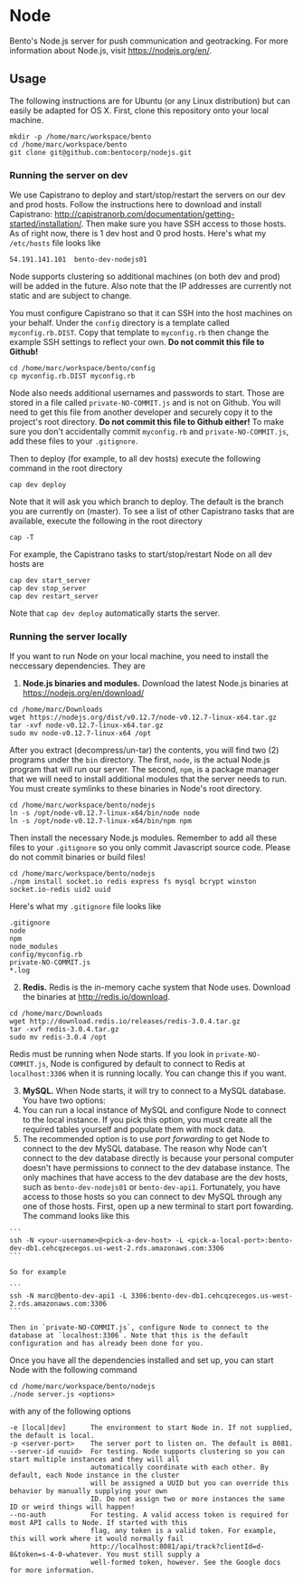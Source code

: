 # Node
Bento's Node.js server for push communication and geotracking. For more information about Node.js, visit https://nodejs.org/en/.

## Usage
The following instructions are for Ubuntu (or any Linux distribution) but can easily be adapted for OS X. First, clone this repository onto your local machine.

```
mkdir -p /home/marc/workspace/bento
cd /home/marc/workspace/bento
git clone git@github.com:bentocorp/nodejs.git
```

### Running the server on dev
We use Capistrano to deploy and start/stop/restart the servers on our dev and prod hosts. Follow the instructions here to download and install Capistrano: http://capistranorb.com/documentation/getting-started/installation/. Then make sure you have SSH access to those hosts. As of right now, there is 1 dev host and 0 prod hosts. Here's what my `/etc/hosts` file looks like

```
54.191.141.101  bento-dev-nodejs01
```

Node supports clustering so additional machines (on both dev and prod) will be added in the future. Also note that the IP addresses are currently not static and are subject to change.

You must configure Capistrano so that it can SSH into the host machines on your behalf. Under the `config` directory is a template called `myconfig.rb.DIST`. Copy that template to `myconfig.rb` then change the example SSH settings to reflect your own. **Do not commit this file to Github!**

```
cd /home/marc/workspace/bento/config
cp myconfig.rb.DIST myconfig.rb
```

Node also needs additional usernames and passwords to start. Those are stored in a file called `private-NO-COMMIT.js` and is not on Github. You will need to get this file from another developer and securely copy it to the project's root directory. **Do not commit this file to Github either!** To make sure you don't accidentally commit `myconfig.rb` and `private-NO-COMMIT.js`, add these files to your `.gitignore`.

Then to deploy (for example, to all dev hosts) execute the following command in the root directory

`cap dev deploy`

Note that it will ask you which branch to deploy. The default is the branch you are currently on (master). To see a list of other Capistrano tasks that are available, execute the following in the root directory

`cap -T`

For example, the Capistrano tasks to start/stop/restart Node on all dev hosts are

```
cap dev start_server
cap dev stop_server
cap dev restart_server
```

Note that `cap dev deploy` automatically starts the server.

### Running the server locally

If you want to run Node on your local machine, you need to install the neccessary dependencies. They are

1. **Node.js binaries and modules.** Download the latest Node.js binaries at https://nodejs.org/en/download/

 ```
 cd /home/marc/Downloads
 wget https://nodejs.org/dist/v0.12.7/node-v0.12.7-linux-x64.tar.gz
 tar -xvf node-v0.12.7-linux-x64.tar.gz
 sudo mv node-v0.12.7-linux-x64 /opt
 ```
 
 After you extract (decompress/un-tar) the contents, you will find two (2) programs under the `bin` directory. The first, `node`, is the actual Node.js program that will run our server. The second, `npm`, is a package manager that we will need to install additional modules that the server needs to run. You must create symlinks to these binaries in Node's root directory.

 ```
 cd /home/marc/workspace/bento/nodejs
 ln -s /opt/node-v0.12.7-linux-x64/bin/node node
 ln -s /opt/node-v0.12.7-linux-x64/bin/npm npm
 ```

 Then install the necessary Node.js modules. Remember to add all these files to your `.gitignore` so you only commit Javascript source code. Please do not commit binaries or build files!

 ```
 cd /home/marc/workspace/bento/nodejs
 ./npm install socket.io redis express fs mysql bcrypt winston socket.io-redis uid2 uuid
 ```

 Here's what my `.gitignore` file looks like

 ```
 .gitignore
 node
 npm
 node_modules
 config/myconfig.rb
 private-NO-COMMIT.js
 *.log
 ```

2. **Redis.** Redis is the in-memory cache system that Node uses. Download the binaries at http://redis.io/download.

 ```
 cd /home/marc/Downloads
 wget http://download.redis.io/releases/redis-3.0.4.tar.gz
 tar -xvf redis-3.0.4.tar.gz
 sudo mv redis-3.0.4 /opt
 ```

 Redis must be running when Node starts. If you look in `private-NO-COMMIT.js`, Node is configured by default to connect to Redis at `localhost:3306` when it is running locally. You can change this if you want.

3. **MySQL.** When Node starts, it will try to connect to a MySQL database. You have two options:
  1. You can run a local instance of MySQL and configure Node to connect to the local instance. If you pick this option, you must create all the required tables yourself and populate them with mock data.
  2. The recommended option is to use *port forwarding* to get Node to connect to the dev MySQL database. The reason why Node can't connect to the dev database directly is because your personal computer doesn't have permissions to connect to the dev database instance. The only machines that have access to the dev database are the dev hosts, such as `bento-dev-nodejs01` or `bento-dev-api1`. Fortunately, you have access to those hosts so you can connect to dev MySQL through any one of those hosts. First, open up a new terminal to start port fowarding. The command looks like this  
    
    ```
    ssh -N <your-username>@<pick-a-dev-host> -L <pick-a-local-port>:bento-dev-db1.cehcqzecegos.us-west-2.rds.amazonaws.com:3306
    ```
    
    So for example  
    
    ```
    ssh -N marc@bento-dev-api1 -L 3306:bento-dev-db1.cehcqzecegos.us-west-2.rds.amazonaws.com:3306
    ```
    
    Then in `private-NO-COMMIT.js`, configure Node to connect to the database at `localhost:3306`. Note that this is the default configuration and has already been done for you.

Once you have all the dependencies installed and set up, you can start Node with the following command

```
cd /home/marc/workspace/bento/nodejs
./node server.js <options>
```

with any of the following options

```
-e [local|dev]		The environment to start Node in. If not supplied, the default is local.
-p <server-port>	The server port to listen on. The default is 8081.
--server-id <uuid>	For testing. Node supports clustering so you can start multiple instances and they will all
					automatically coordinate with each other. By default, each Node instance in the cluster
					will be assigned a UUID but you can override this behavior by manually supplying your own
					ID. Do not assign two or more instances the same ID or weird things will happen!
--no-auth			For testing. A valid access token is required for most API calls to Node. If started with this
      				flag, any token is a valid token. For example, this will work where it would normally fail
      				http://localhost:8081/api/track?clientId=d-8&token=s-4-0-whatever. You must still supply a
      				well-formed token, however. See the Google docs for more information.
```
